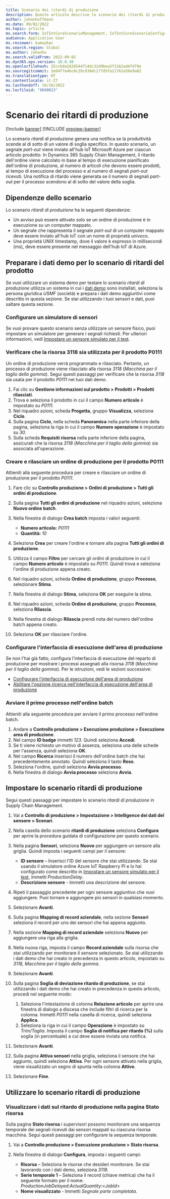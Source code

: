 ```yaml
---
title: Scenario dei ritardi di produzione
description: Questo articolo descrive lo scenario dei ritardi di produzione, che genera una notifica se la velocità effettiva di produzione scende al di sotto di un valore di soglia specifico.
author: johanhoffmann
ms.date: 09/02/2022
ms.topic: article
ms.search.form: IoTIntCoreScenarioManagement, IoTIntCoreScenarioConfigurationWizardV2, IoTIntMfgResourceStatusConfiguration, IoTIntMfgResourceStatus
audience: Application User
ms.reviewer: kamaybac
ms.search.region: Global
ms.author: johanho
ms.search.validFrom: 2022-09-02
ms.dyn365.ops.version: 10.0.30
ms.openlocfilehash: 25ccbda1628544f14dc32d9bea3f2162ad47d79e
ms.sourcegitcommit: 3e04f7e4bc0c29c936dc177d5fa11761a58e9a02
ms.translationtype: HT
ms.contentlocale: it-IT
ms.lasthandoff: 10/18/2022
ms.locfileid: "9690023"
---
```

# <a name="the-production-delays-scenario"></a>Scenario dei ritardi di produzione

[!include [banner](../includes/banner.md)]
[!INCLUDE [preview-banner](../includes/preview-banner.md)]
<!-- KFM: Preview until further notice -->

Lo scenario *ritardi di produzione* genera una notifica se la produttività scende al di sotto di un valore di soglia specifico. In questo scenario, un segnale *part-out* viene inviato all'hub IoT Microsoft Azure per ciascun articolo prodotto. In Dynamics 365 Supply Chain Management, il ritardo dell'ordine viene calcolato in base al tempo di esecuzione pianificato dell'ordine di produzione, al numero di articoli che devono essere prodotti, al tempo di esecuzione del processo e al numero di segnali *part-out* ricevuti. Una notifica di ritardo viene generata se il numero di segnali *part-out* per il processo scendono al di sotto del valore della soglia.

## <a name="scenario-dependencies"></a>Dipendenze dello scenario

Lo scenario *ritardi di produzione* ha le seguenti dipendenze:

- Un avviso può essere attivato solo se un ordine di produzione è in esecuzione su un computer mappato.
- Un segnale che rappresenta il segnale *part-out* di un computer mappato deve essere inviato all'hub IoT con un nome di proprietà univoco.
- Una proprietà UNIX timestamp, dove il valore è espresso in millisecondi (ms), deve essere presente nel messaggio dell'hub IoT di Azure.

## <a name="prepare-demo-data-for-the-product-delays-scenario"></a>Preparare i dati demo per lo scenario di ritardi del prodotto

Se vuoi utilizzare un sistema demo per testare lo scenario *ritardi di produzione* utilizza un sistema in cui i [dati demo](../../fin-ops-core/fin-ops/get-started/demo-data.md) sono installati, seleziona la persona giuridica *USMF* (società) e prepara i dati demo aggiuntivi come descritto in questa sezione. Se stai utilizzando i tuoi sensori e dati, puoi saltare questa sezione.

### <a name="set-up-sensor-simulator"></a>Configurare un simulatore di sensori

Se vuoi provare questo scenario senza utilizzare un sensore fisico, puoi impostare un simulatore per generare i segnali richiesti. Per ulteriori informazioni, vedi [Impostare un sensore simulato per il test](sdi-set-up-simulated-sensor.md).

### <a name="verify-that-resource-3118-is-used-for-product-p0111"></a>Verificare che la risorsa 3118 sia utilizzata per il prodotto P0111

Un ordine di produzione verrà programmato e rilasciato. Pertanto, un processo di produzione viene rilasciato alla risorsa *3118* (*Macchina per il taglio della gomma*). Segui questi passaggi per verificare che la risorsa *3118* sia usata per il prodotto *P0111* nei tuoi dati demo.

1. Fai clic su **Gestione informazioni sul prodotto \> Prodotti \> Prodotti rilasciati**.
1. Trova e seleziona il prodotto in cui il campo **Numero articolo** è impostato su *P0111*.
1. Nel riquadro azioni, scheda **Progetta**, gruppo **Visualizza**, seleziona **Ciclo**.
1. Sulla pagina **Ciclo**, nella scheda **Panoramica** nella parte inferiore della pagina, seleziona la riga in cui il campo **Numero operazione** è impostato su *30*.
1. Sulla scheda **Requisiti risorsa** nella parte inferiore della pagina, assicurati che la risorsa *3118* (*Macchina per il taglio della gomma*) sia associata all'operazione.

### <a name="create-and-release-a-production-order-for-product-p0111"></a>Creare e rilasciare un ordine di produzione per il prodotto P0111

Attieniti alla seguente procedura per creare e rilasciare un ordine di produzione per il prodotto *P0111*.

1. Fare clic su **Controllo produzione \> Ordini di produzione \> Tutti gli ordini di produzione**.
1. Sulla pagina **Tutti gli ordini di produzione** nel riquadro azioni, seleziona **Nuovo ordine batch**.
1. Nella finestra di dialogo **Crea batch** imposta i valori seguenti:

    - **Numero articolo:** *P0111*
    - **Quantità:** *10*

1. Seleziona **Crea** per creare l'ordine e tornare alla pagina **Tutti gli ordini di produzione**.
1. Utilizza il campo **Filtro** per cercare gli ordini di produzione in cui il campo **Numero articolo** è impostato su *P0111*. Quindi trova e seleziona l'ordine di produzione appena creato.
1. Nel riquadro azioni, scheda **Ordine di produzione**, gruppo **Processo**, selezionare **Stima**.
1. Nella finestra di dialogo **Stima**, seleziona **OK** per eseguire la stima.
1. Nel riquadro azioni, scheda **Ordine di produzione**, gruppo **Processo**, seleziona **Rilascia**.
1. Nella finestra di dialogo **Rilascia** prendi nota del numero dell'ordine batch appena creato.
1. Seleziona **OK** per rilasciare l'ordine.

### <a name="configure-the-production-floor-execution-interface"></a>Configurare l'interfaccia di esecuzione dell'area di produzione

Se non l'hai già fatto, configura l'interfaccia di esecuzione del reparto di produzione per mostrare i processi assegnati alla risorsa *3118* (*Macchina per il taglio della gomma*). Per le istruzioni, vedi le sezioni successive:

- [Configurare l'interfaccia di esecuzione dell'area di produzione](sdi-scenario-equipment-downtime.md#config-pfe)
- [Abilitare l'opzione ricerca nell'interfaccia di esecuzione dell'area di produzione](sdi-scenario-equipment-downtime.md#enable-pfe-search)

### <a name="start-the-first-job-in-the-batch-order"></a>Avviare il primo processo nell'ordine batch

Attieniti alla seguente procedura per avviare il primo processo nell'ordine batch.

1. Andare a **Controllo produzione \> Esecuzione produzione \> Esecuzione area di produzione**.
1. Nel campo **ID badge** immetti *123*. Quindi seleziona **Accedi**.
1. Se ti viene richiesto un motivo di assenza, seleziona una delle schede per l'assenza, quindi seleziona **OK**.
1. Nel campo **Ricerca** inserisci il numero dell'ordine batch che hai precedentemente annotato. Quindi seleziona il tasto **Reso**.
1. Seleziona l'ordine, quindi seleziona **Avvia processo**.
1. Nella finestra di dialogo **Avvia processo** seleziona **Avvia**.

## <a name="set-up-the-production-delays-scenario"></a>Impostare lo scenario ritardi di produzione

Segui questi passaggi per impostare lo scenario *ritardi di produzione* in Supply Chain Management.

1. Vai a **Controllo di produzione \> Impostazione \> Intelligence dei dati del sensore \> Scenari**.
1. Nella casella dello scenario **ritardi di produzione** seleziona **Configura** per aprire la procedura guidata di configurazione per questo scenario.
1. Nella pagina **Sensori**, seleziona **Nuovo** per aggiungere un sensore alla griglia. Quindi imposta i seguenti campi per il sensore:

    - **ID sensore** – Inserisci l'ID del sensore che stai utilizzando. Se stai usando il simulatore online Azure IoT Raspberry PI e lo hai configurato come descritto in [Impostare un sensore simulato per il test](sdi-set-up-simulated-sensor.md), immetti *ProductionDelay*.
    - **Descrizione sensore** - Immetti una descrizione del sensore.

1. Ripeti il passaggio precedente per ogni sensore aggiuntivo che vuoi aggiungere. Puoi tornare e aggiungere più sensori in qualsiasi momento.
1. Selezionare **Avanti**.
1. Sulla pagina **Mapping di record aziendale**, nella sezione **Sensori** seleziona il record per uno dei sensori che hai appena aggiunto.
1. Nella sezione **Mapping di record aziendale** seleziona **Nuovo** per aggiungere una riga alla griglia.
1. Nella nuova riga, imposta il campo **Record aziendale** sulla risorsa che stai utilizzando per monitorare il sensore selezionato. Se stai utilizzando i dati demo che hai creato in precedenza in questo articolo, impostalo su *3118, Macchina per il taglio della gomma*.
1. Selezionare **Avanti**.
1. Sulla pagina **Soglia di deviazione ritardo di produzione**, se stai utilizzando i dati demo che hai creato in precedenza in questo articolo, procedi nel seguente modo:

    1. Seleziona l'intestazione di colonna **Relazione articolo** per aprire una finestra di dialogo a discesa che include filtri di ricerca per la colonna. Immetti *P0111* nella casella di ricerca, quindi seleziona **Applica**.
    2. Seleziona la riga in cui il campo **Operazione** è impostato su *Trim/Taglia*. Imposta il campo **Soglia di notifica per ritardo (%)** sulla soglia (in percentuale) a cui deve essere inviata una notifica.

1. Selezionare **Avanti**.
1. Sulla pagina **Attiva sensori** nella griglia, seleziona il sensore che hai aggiunto, quindi seleziona **Attiva**. Per ogni sensore attivato nella griglia, viene visualizzato un segno di spunta nella colonna **Attivo**.
1. Selezionare **Fine**.

## <a name="work-with-the-production-delays-scenario"></a>Utilizzare lo scenario ritardi di produzione

### <a name="view-production-delay-data-on-the-resource-status-page"></a>Visualizzare i dati sul ritardo di produzione nella pagina Stato risorsa

Sulla pagina **Stato risorsa** i supervisori possono monitorare una sequenza temporale dei segnali ricevuti dai sensori mappati su ciascuna risorsa macchina. Segui questi passaggi per configurare la sequenza temporale.

1. Vai a **Controllo produzione \> Esecuzione produzione \> Stato risorsa**.
1. Nella finestra di dialogo **Configura**, imposta i seguenti campi:

    - **Risorsa** – Seleziona le risorse che desideri monitorare. Se stai lavorando con i dati demo, seleziona *3118*.
    - **Serie temporale 1** – Seleziona il record (chiave metrica) che ha il seguente formato per il nome: *ProductionJobDelayed:ActualQuantity:&lt;JobId&gt;*
    - **Nome visualizzato** - Immetti *Segnale parte completata*.
